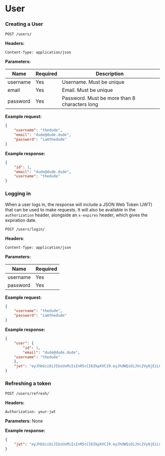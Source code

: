 # User

### Creating a User

`POST /users/`

**Headers:**

`Content-Type: application/json`

**Parameters:**

|**Name**|**Required**|**Description**|
| -------- | ---------- | ------------- |
| username | Yes        | Username. Must be unique |
| email    | Yes        | Email. Must be unique |
| password | Yes        | Password. Must be more than 8 characters long |

**Example request:**

```json
{
	"username": "thedude",
	"email": "dude@dude.dude",
	"password": "iamthedude"
}
```

**Example response:**

```json
{
    "id": 1,
    "email": "dude@dude.dude",
    "username": "thedude"
}
```

### Logging in

When a user logs in, the response will include a JSON Web Token (JWT) that can be used to make requests. It will also be available in the `authorization` header, alongside an `x-expires` header, which gives the expiration date.

`POST /users/login/`

**Headers**:

`Content-Type: application/json`

**Parameters:**

|**Name**|**Required**|
| -------- | ---------- |
| username | Yes        |
| password | Yes        |

**Example request:**

```json
{
	"username": "thedude",
	"password": "iamthedude"
}
```

**Example response:**

```json
{
    "user": {
        "id": 1,
        "email": "dude@dude.dude",
	"username": "thedude"
    },
    "jwt": "eyJhbGciOiJIUzUxMiIsInR5cCI6IkpXVCJ9.eyJhdWQiOiJVc2VyOjEiLCJleHAiOjE1MDEwMzY5OTUsImlhdCI6MTUwMDk1MDU5NSwiaXNzIjoiQVBJIiwianRpIjoiZWIxYWIzYmItMDZhNi00MjI5LWI1ZDUtZTUxM2JlMTJlYTU0IiwicGVtIjp7fSwic3ViIjoiVXNlcjoxIiwidHlwIjoiYWNjZXNzIn0.AvyI2nd9YjGRydRgsGpg6sdGeu3FA373rvef6HU7z0bMXhua6B06OedPYmLFcwiQZG2PioJ_dsq7eSCpFnHAtQ"
}
```

### Refreshing a token

`POST /users/refresh/`

**Headers:**

`Authorization: your-jwt`

**Parameters:**
None

**Example response:**
```json
{
    "jwt": "eyJhbGciOiJIUzUxMiIsInR5cCI6IkpXVCJ9.eyJhdWQiOiJVc2VyOjEiLCJleHAiOjE1MDEwMzc1NzYsImlhdCI6MTUwMDk1MTE3NiwiaXNzIjoiQVBJIiwianRpIjoiMGIxMGJkZjYtYmE0NC00M2I3LWE2YzQtZTYwMWFmNzIzZWVmIiwibmJmIjoxNTAwOTUxMTc1LCJwZW0iOnt9LCJzdWIiOiJVc2VyOjEiLCJ0eXAiOiJhY2Nlc3MifQ.PJe85H6XL0bZKo12VkpMkjuibP_K4jsEnl0y7JIjgwC4y5Ce8UI8yW2jy5D90vYbp6xm6h9C30PI8nf7dSrrJQ"
}
```
